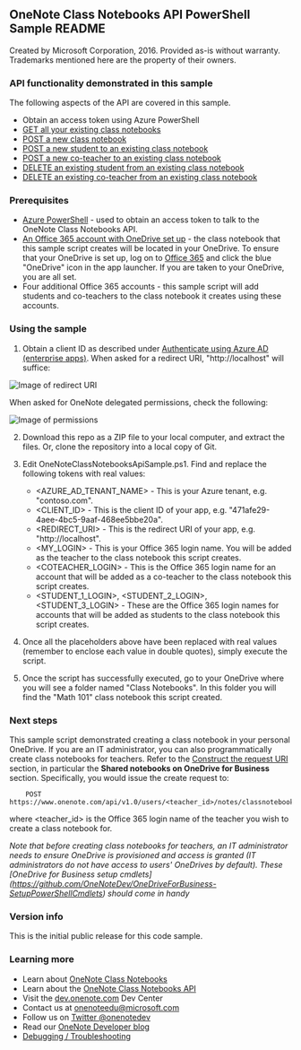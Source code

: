 ## OneNote Class Notebooks API PowerShell Sample README

Created by Microsoft Corporation, 2016. Provided as-is without warranty. Trademarks mentioned here are the property of their owners.

### API functionality demonstrated in this sample

The following aspects of the API are covered in this sample. 

* Obtain an access token using Azure PowerShell
* [GET all your existing class notebooks](https://msdn.microsoft.com/office/office365/howto/onenote-classnotebook#get)
* [POST a new class notebook](https://msdn.microsoft.com/office/office365/howto/onenote-classnotebook#create)
* [POST a new student to an existing class notebook](https://msdn.microsoft.com/office/office365/howto/onenote-classnotebook#add)
* [POST a new co-teacher to an existing class notebook](https://msdn.microsoft.com/office/office365/howto/onenote-classnotebook#add)
* [DELETE an existing student from an existing class notebook](https://msdn.microsoft.com/office/office365/howto/onenote-classnotebook#delete)
* [DELETE an existing co-teacher from an existing class notebook](https://msdn.microsoft.com/office/office365/howto/onenote-classnotebook#delete)

### Prerequisites

* [Azure PowerShell](https://azure.microsoft.com/en-us/documentation/articles/powershell-install-configure) - used to obtain an access token to talk to the OneNote Class Notebooks API.
* [An Office 365 account with OneDrive set up](https://portal.office.com) - the class notebook that this sample script creates will be located in your OneDrive. To ensure that your OneDrive is set up, log on to [Office 365](https://portal.office.com) and click the blue "OneDrive" icon in the app launcher. If you are taken to your OneDrive, you are all set.
* Four additional Office 365 accounts - this sample script will add students and co-teachers to the class notebook it creates using these accounts. 

### Using the sample

1. Obtain a client ID as described under [Authenticate using Azure AD (enterprise apps)](https://msdn.microsoft.com/office/office365/howto/onenote-auth#aad-auth). When asked for a redirect URI, "http://localhost" will suffice:

  ![Image of redirect URI](http://i.imgur.com/wfsOClm.png)

  When asked for OneNote delegated permissions, check the following:

  ![Image of permissions](http://i.imgur.com/adTLghg.png)

2. Download this repo as a ZIP file to your local computer, and extract the files. Or, clone the repository into a local copy of Git.

3. Edit OneNoteClassNotebooksApiSample.ps1. Find and replace the following tokens with real values:
   * &lt;AZURE_AD_TENANT_NAME&gt; - This is your Azure tenant, e.g. "contoso.com".
   * &lt;CLIENT_ID&gt; - This is the client ID of your app, e.g. "471afe29-4aee-4bc5-9aaf-468ee5bbe20a".
   * &lt;REDIRECT_URI&gt; - This is the redirect URI of your app, e.g. "http://localhost".
   * &lt;MY_LOGIN&gt; - This is your Office 365 login name. You will be added as the teacher to the class notebook this script creates.
   * &lt;COTEACHER_LOGIN&gt; - This is the Office 365 login name for an account that will be added as a co-teacher to the class notebook this script creates.
   * &lt;STUDENT_1_LOGIN&gt;, &lt;STUDENT_2_LOGIN&gt;, &lt;STUDENT_3_LOGIN&gt; - These are the Office 365 login names for accounts that will be added as students to the class notebook this script creates.

4. Once all the placeholders above have been replaced with real values (remember to enclose each value in double quotes), simply execute the script.

5. Once the script has successfully executed, go to your OneDrive where you will see a folder named "Class Notebooks". In this folder you will find the "Math 101" class notebook this script created.

### Next steps

This sample script demonstrated creating a class notebook in your personal OneDrive. If you are an IT administrator, you can also programmatically create class notebooks for teachers. Refer to the [Construct the request URI](https://msdn.microsoft.com/office/office365/howto/onenote-classnotebook) section, in particular the **Shared notebooks on OneDrive for Business** section. Specifically, you would issue the create request to:
```
	POST https://www.onenote.com/api/v1.0/users/<teacher_id>/notes/classnotebooks
```
where &lt;teacher_id&gt; is the Office 365 login name of the teacher you wish to create a class notebook for.

*Note that before creating class notebooks for teachers, an IT administrator needs to ensure OneDrive is provisioned and access is granted (IT administrators do not have access to users' OneDrives by default). These [OneDrive for Business setup cmdlets] (https://github.com/OneNoteDev/OneDriveForBusiness-SetupPowerShellCmdlets) should come in handy*

### Version info

This is the initial public release for this code sample.

### Learning more

* Learn about [OneNote Class Notebooks](https://www.onenote.com/classnotebook)
* Learn about the [OneNote Class Notebooks API](https://msdn.microsoft.com/office/office365/howto/onenote-classnotebook)
* Visit the [dev.onenote.com](http://dev.onenote.com) Dev Center
* Contact us at [onenoteedu@microsoft.com](mailto:onenoteedu@microsoft.com)
* Follow us on [Twitter @onenotedev](http://www.twitter.com/onenotedev)
* Read our [OneNote Developer blog](http://go.microsoft.com/fwlink/?LinkID=390183)
* [Debugging / Troubleshooting](http://msdn.microsoft.com/EN-US/library/office/dn575430.aspx)
